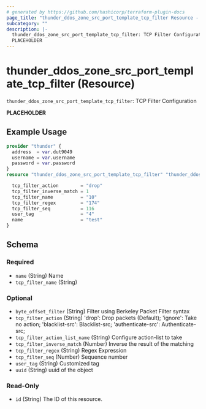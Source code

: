 ```yaml
---
# generated by https://github.com/hashicorp/terraform-plugin-docs
page_title: "thunder_ddos_zone_src_port_template_tcp_filter Resource - terraform-provider-thunder"
subcategory: ""
description: |-
  thunder_ddos_zone_src_port_template_tcp_filter: TCP Filter Configuration
  PLACEHOLDER
---
```


# thunder_ddos_zone_src_port_template_tcp_filter (Resource)

`thunder_ddos_zone_src_port_template_tcp_filter`: TCP Filter Configuration

__PLACEHOLDER__

## Example Usage

```terraform
provider "thunder" {
  address  = var.dut9049
  username = var.username
  password = var.password
}
resource "thunder_ddos_zone_src_port_template_tcp_filter" "thunder_ddos_zone_src_port_template_tcp_filter" {

  tcp_filter_action        = "drop"
  tcp_filter_inverse_match = 1
  tcp_filter_name          = "10"
  tcp_filter_regex         = "174"
  tcp_filter_seq           = 116
  user_tag                 = "4"
  name                     = "test"
}
```

<!-- schema generated by tfplugindocs -->
## Schema

### Required

- `name` (String) Name
- `tcp_filter_name` (String)

### Optional

- `byte_offset_filter` (String) Filter using Berkeley Packet Filter syntax
- `tcp_filter_action` (String) 'drop': Drop packets (Default); 'ignore': Take no action; 'blacklist-src': Blacklist-src; 'authenticate-src': Authenticate-src;
- `tcp_filter_action_list_name` (String) Configure action-list to take
- `tcp_filter_inverse_match` (Number) Inverse the result of the matching
- `tcp_filter_regex` (String) Regex Expression
- `tcp_filter_seq` (Number) Sequence number
- `user_tag` (String) Customized tag
- `uuid` (String) uuid of the object

### Read-Only

- `id` (String) The ID of this resource.


